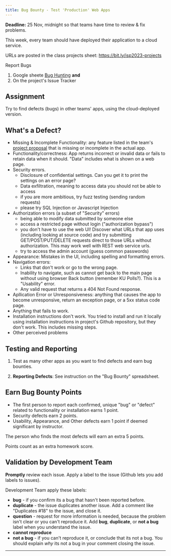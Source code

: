 ```yaml
---
title: Bug Bounty - Test 'Production' Web Apps
---
```


**Deadline:** 25 Nov, midnight so that teams have time to review & fix problems.

This week, every team should have deployed their application to a cloud service.

URLs are posted in the class projects sheet: <https://bit.ly/isp2023-projects>

Report Bugs 
1. Google sheete [Bug Hunting](https://docs.google.com/spreadsheets/d/1dlIcnRwHkHJULFYWduymDe1ynh9XrFAi4XW2oYWK2CA/) **and**
2. On the project's Issue Tracker

## Assignment

Try to find defects (bugs) in other teams' apps, using the cloud-deployed version.

## What's a Defect?

- Missing & Incomplete Functionality: any feature listed in the team's [project proposal](https://bit.ly/isp2023-projects) that is missing or incomplete in the actual app.
- Functionality/correctness: App returns incorrect or invalid data or fails to retain data when it should. "Data" includes what is shown on a web page.
- Security errors. 
  - Disclosure of confidential settings. Can you get it to print the settings on an error page?
  - Data exfiltration, meaning to access data you should not be able to access
  - if you are more ambitious, try fuzz testing (sending random requests)
  - please try SQL Injection or Javascript Injection
- Authorization errors (a subset of "Security" errors)
  - being able to modify data submitted by someone else 
  - access a restricted page without login ("authorization bypass")
  - you don't have to use the web UI!  Discover what URLs that app uses (including looking at source code) and try submitting GET/POST/PUT/DELETE requests direct to those URLs without authorization.  This may work well with REST web service urls.
  - try to access the admin account (guess common passwords)
- Appearance: Mistakes in the UI, including spelling and formatting errors.
- Navigation errors: 
  - Links that don't work or go to the wrong page.
  - Inability to navigate, such as cannot get back to the main page without using browser Back button (remember KU Polls?).  This is a "Usability" error.
  - Any valid request that returns a 404 Not Found response.
- Apllication Error or Unresponsiveness: anything that causes the app to become unresponsive, return an exception page, or a 5xx status code page.
- Anything that fails to work.
- Installation instructions don't work. You tried to install and run it locally using installation instructions in project's Github repository, but they don't work. This includes missing steps.
- Other perceived problems

## Testing and Reporting

1. Test as many other apps as you want to find defects and earn bug bounties.

2. **Reporting Defects**:  See instruction on the "Bug Bounty" spreadsheet.

## Earn Bug Bounty Points

- The first person to report each confirmed, unique "bug" or "defect" related to functionality or installation earns 1 point. 
- Security defects earn 2 points. 
- Usability, Appearance, and Other defects earn 1 point if deemed significant by instructor.

The person who finds the most defects will earn an extra 5 points.

Points count as an extra homework score.


## Validation by Development Team

**Promptly** review each issue. Apply a label to the issue (Github lets you add labels to issues).

Development Team apply these labels:

* **bug** - if you confirm its a bug that hasn't been reported before.
* **duplicate** - the issue duplicates another issue. Add a comment like "Duplicates #18" to the issue, and close it.
* **question** - request for more information is needed, because the problem isn't clear or you can't reproduce it.  Add **bug**, **duplicate**, or **not a bug** label when you understand the issue.
* **cannot reproduce**
* **not a bug** - if you can't reproduce it, or conclude that its not a bug. You should explain *why* its not a bug in your comment closing the issue.

---

